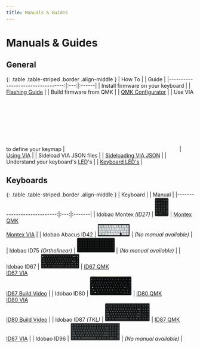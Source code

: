 ```yaml
---
title: Manuals & Guides
---
```


# Manuals & Guides

## General

{: .table .table-striped .border .align-middle }
| How To                            |     | Guide |
|----------------------------------:|:---:|:------|
| Install firmware on your keyboard | <i class="fas fa-2x fa-bolt"></i> | [Flashing Guide](flashing/) |
| Build firmware from QMK           | <i class="fas fa-2x fa-microchip"></i> | [QMK Configurator](qmk/) |
| Use VIA to define your keymap     | <svg class="fa fa-2x"><use xlink:href="#via-logo"/></svg> | [Using VIA](via/) |
| Sideload VIA JSON files           | <i class="fas fa-2x fa-file-download"></i> | [Sideloading VIA JSON](via/sideload/) |
| Understand your keyboard's <abbr title="Light-emitting diode">LED</abbr>'s  | <i class="fas fa-2x fa-sun"></i> | [Keyboard LED's](leds/) |


## Keyboards

{: .table .table-striped .border .align-middle }
| Keyboard                    |     | Manual |
|----------------------------:|:---:|:-------|
| Idobao Montex *(ID27)*      | <img src="../assets/img/idobao-id27.png" height="50" width="auto"> | [Montex QMK](id27/)<br>[Montex VIA](id27/via.html) |
| Idobao Abacus ID42          | <img src="../assets/img/idobao-id42.png" height="34" width="auto"> | *(No manual available)* |
| Idobao ID75 *(Ortholinear)* | <img src="../assets/img/idobao-id75.png" height="40" width="auto"> | *(No manual available)* |
| Idobao ID67                 | <img src="../assets/img/idobao-id67.png" height="40" width="auto"> | [ID67 QMK](id67/)<br>[ID67 VIA](id67/via.html)<br>[ID67 Build Video](id67/video.html) |
| Idobao ID80                 | <img src="../assets/img/idobao-id80.png" height="52" width="auto"> | [ID80 QMK](id80/)<br>[ID80 VIA](id80/via.html)<br>[ID80 Build Video](id80/video.html) |
| Idobao ID87 *(TKL)*         | <img src="../assets/img/idobao-id87.png" height="50" width="auto"> | [ID87 QMK](id87/)<br>[ID87 VIA](id87/via.html) |
| Idobao ID96                 | <img src="../assets/img/idobao-id96.png" height="48" width="auto"> | *(No manual available)* |
